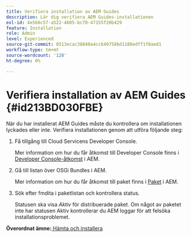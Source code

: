 ```yaml
---
title: Verifiera installation av AEM Guides
description: Lär dig verifiera AEM Guides-installationen
exl-id: 4e566c57-a522-4605-bc70-47155f20b429
feature: Installation
role: Admin
level: Experienced
source-git-commit: 0513ecac38840a4cc649758bd1180edff1f8aed1
workflow-type: tm+mt
source-wordcount: '128'
ht-degree: 0%

---
```


# Verifiera installation av AEM Guides {#id213BD030FBE}

När du har installerat AEM Guides måste du kontrollera om installationen lyckades eller inte. Verifiera installationen genom att utföra följande steg:

1. Få tillgång till Cloud Servicens Developer Console.

   Mer information om hur du får åtkomst till Developer Console finns i [Developer Console-åtkomst](https://experienceleague.adobe.com/docs/experience-manager-learn/cloud-service/debugging/debugging-aem-as-a-cloud-service/developer-console.html?lang=sv-SE) i AEM.

1. Gå till listan över OSGi Bundles i AEM.

   Mer information om hur du får åtkomst till paket finns i [Paket](https://experienceleague.adobe.com/docs/experience-manager-learn/cloud-service/debugging/debugging-aem-as-a-cloud-service/developer-console.html?lang=sv-SE#bundles) i AEM.

1. Sök efter fmdita i paketlistan och kontrollera status.

   Statusen ska visa *Aktiv* för distribuerade paket. Om något av paketet inte har statusen Aktiv kontrollerar du AEM loggar för att felsöka installationsproblemet.


**Överordnat ämne:**&#x200B;[ Hämta och installera](download-install.md)
